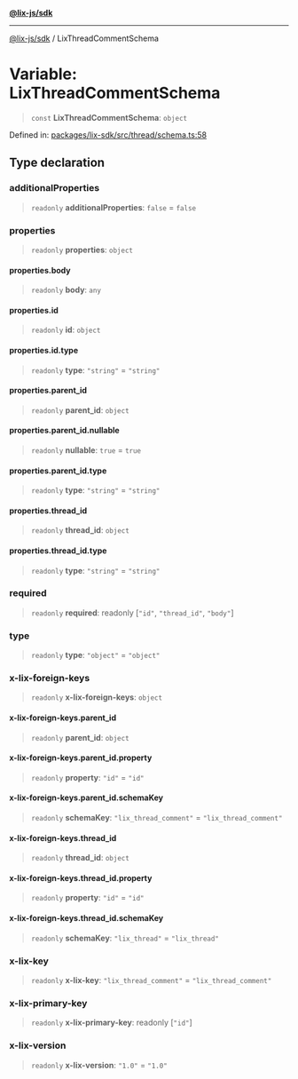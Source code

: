 [**@lix-js/sdk**](../README.md)

***

[@lix-js/sdk](../README.md) / LixThreadCommentSchema

# Variable: LixThreadCommentSchema

> `const` **LixThreadCommentSchema**: `object`

Defined in: [packages/lix-sdk/src/thread/schema.ts:58](https://github.com/opral/monorepo/blob/0501d8fe7eed9db1f8058e8d1d58b1d613ceaf43/packages/lix-sdk/src/thread/schema.ts#L58)

## Type declaration

### additionalProperties

> `readonly` **additionalProperties**: `false` = `false`

### properties

> `readonly` **properties**: `object`

#### properties.body

> `readonly` **body**: `any`

#### properties.id

> `readonly` **id**: `object`

#### properties.id.type

> `readonly` **type**: `"string"` = `"string"`

#### properties.parent\_id

> `readonly` **parent\_id**: `object`

#### properties.parent\_id.nullable

> `readonly` **nullable**: `true` = `true`

#### properties.parent\_id.type

> `readonly` **type**: `"string"` = `"string"`

#### properties.thread\_id

> `readonly` **thread\_id**: `object`

#### properties.thread\_id.type

> `readonly` **type**: `"string"` = `"string"`

### required

> `readonly` **required**: readonly \[`"id"`, `"thread_id"`, `"body"`\]

### type

> `readonly` **type**: `"object"` = `"object"`

### x-lix-foreign-keys

> `readonly` **x-lix-foreign-keys**: `object`

#### x-lix-foreign-keys.parent\_id

> `readonly` **parent\_id**: `object`

#### x-lix-foreign-keys.parent\_id.property

> `readonly` **property**: `"id"` = `"id"`

#### x-lix-foreign-keys.parent\_id.schemaKey

> `readonly` **schemaKey**: `"lix_thread_comment"` = `"lix_thread_comment"`

#### x-lix-foreign-keys.thread\_id

> `readonly` **thread\_id**: `object`

#### x-lix-foreign-keys.thread\_id.property

> `readonly` **property**: `"id"` = `"id"`

#### x-lix-foreign-keys.thread\_id.schemaKey

> `readonly` **schemaKey**: `"lix_thread"` = `"lix_thread"`

### x-lix-key

> `readonly` **x-lix-key**: `"lix_thread_comment"` = `"lix_thread_comment"`

### x-lix-primary-key

> `readonly` **x-lix-primary-key**: readonly \[`"id"`\]

### x-lix-version

> `readonly` **x-lix-version**: `"1.0"` = `"1.0"`
